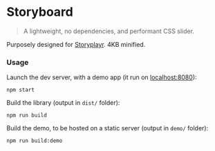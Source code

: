 # Storyboard
> A lightweight, no dependencies, and performant CSS slider.

Purposely designed for [Storyplayr](https://www.storyplayr.com/). 4KB minified.

### Usage

Launch the dev server, with a demo app (it run on [localhost:8080](http://localhost:8080/)):
```
npm start
```

Build the library (output in `dist/` folder):
```
npm run build
```

Build the demo, to be hosted on a static server (output in `demo/` folder):
```
npm run build:demo
```
